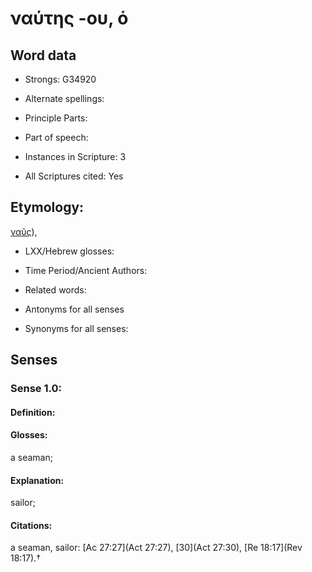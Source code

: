 # ναύτης -ου, ὁ

<!-- Status: S2=NeedsEdits -->
<!-- Lexica used for edits:   -->

## Word data

* Strongs: G34920

* Alternate spellings:



* Principle Parts: 


* Part of speech: 


* Instances in Scripture: 3

* All Scriptures cited: Yes

## Etymology: 

[ναῦς]()),

* LXX/Hebrew glosses: 


* Time Period/Ancient Authors: 


* Related words: 

* Antonyms for all senses

* Synonyms for all senses: 


## Senses 


### Sense  1.0: 

#### Definition: 

#### Glosses: 

a seaman; 

#### Explanation: 

sailor; 

#### Citations: 

a seaman, sailor: [Ac 27:27](Act 27:27), [30](Act 27:30), [Re 18:17](Rev 18:17).†
